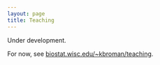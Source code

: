 ```yaml
---
layout: page
title: Teaching
---
```


Under development. 

For now, see [biostat.wisc.edu/~kbroman/teaching](http://www.biostat.wisc.edu/~kbroman/teaching).
